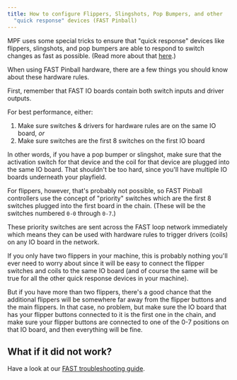 ```yaml
---
title: How to configure Flippers, Slingshots, Pop Bumpers, and other
  "quick response" devices (FAST Pinball)
---
```


MPF uses some special tricks to ensure that "quick response" devices
like flippers, slingshots, and pop bumpers are able to respond to switch
changes as fast as possible. (Read more about that
[here](../hw_rules.md).)

When using FAST Pinball hardware, there are a few things you should know
about these hardware rules.

First, remember that FAST IO boards contain both switch inputs and
driver outputs.

For best performance, either:

1.  Make sure switches & drivers for hardware rules are on the same IO
    board, *or*
2.  Make sure switches are the first 8 switches on the first IO board

In other words, if you have a pop bumper or slingshot, make sure that
the activation switch for that device and the coil for that device are
plugged into the same IO board. That shouldn't be too hard, since
you'll have multiple IO boards underneath your playfield.

For flippers, however, that's probably not possible, so FAST Pinball
controllers use the concept of "priority" switches which are the first
8 switches plugged into the first board in the chain. (These will be the
switches numbered `0-0` through `0-7`.)

These priority switches are sent across the FAST loop network
immediately which means they can be used with hardware rules to trigger
drivers (coils) on any IO board in the network.

If you only have two flippers in your machine, this is probably nothing
you'll ever need to worry about since it will be easy to connect the
flipper switches and coils to the same IO board (and of course the same
will be true for all the other quick response devices in your machine).

But if you have more than two flippers, there's a good chance that the
additional flippers will be somewhere far away from the flipper buttons
and the main flippers. In that case, no problem, but make sure the IO
board that has your flipper buttons connected to it is the first one in
the chain, and make sure your flipper buttons are connected to one of
the 0-7 positions on that IO board, and then everything will be fine.

## What if it did not work?

Have a look at our
[FAST troubleshooting guide](../../troubleshooting/index.md).
